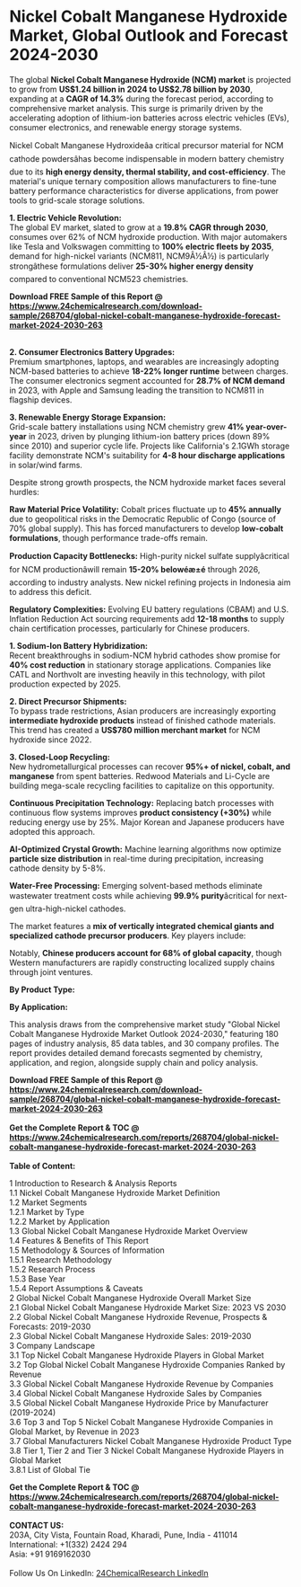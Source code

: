 <h1>Nickel Cobalt Manganese Hydroxide Market, Global Outlook and Forecast 2024-2030</h1><p>The global <strong>Nickel Cobalt Manganese Hydroxide (NCM) market</strong> is projected to grow from <strong>US$1.24 billion in 2024 to US$2.78 billion by 2030</strong>, expanding at a <strong>CAGR of 14.3%</strong> during the forecast period, according to comprehensive market analysis. This surge is primarily driven by the accelerating adoption of lithium-ion batteries across electric vehicles (EVs), consumer electronics, and renewable energy storage systems.</p><p>Nickel Cobalt Manganese Hydroxideâa critical precursor material for NCM cathode powdersâhas become indispensable in modern battery chemistry due to its <strong>high energy density, thermal stability, and cost-efficiency</strong>. The material's unique ternary composition allows manufacturers to fine-tune battery performance characteristics for diverse applications, from power tools to grid-scale storage solutions.</p><p><strong>1. Electric Vehicle Revolution:</strong><br>
The global EV market, slated to grow at a <strong>19.8% CAGR through 2030</strong>, consumes over 62% of NCM hydroxide production. With major automakers like Tesla and Volkswagen committing to <strong>100% electric fleets by 2035</strong>, demand for high-nickel variants (NCM811, NCM9Â½Â½) is particularly strongâthese formulations deliver <strong>25-30% higher energy density</strong> compared to conventional NCM523 chemistries.</p><div><b>Download FREE Sample of this Report @ 
            <a href="https://www.24chemicalresearch.com/download-sample/268704/global-nickel-cobalt-manganese-hydroxide-forecast-market-2024-2030-263">
            https://www.24chemicalresearch.com/download-sample/268704/global-nickel-cobalt-manganese-hydroxide-forecast-market-2024-2030-263</a></b></div><br><p><strong>2. Consumer Electronics Battery Upgrades:</strong><br>
Premium smartphones, laptops, and wearables are increasingly adopting NCM-based batteries to achieve <strong>18-22% longer runtime</strong> between charges. The consumer electronics segment accounted for <strong>28.7% of NCM demand</strong> in 2023, with Apple and Samsung leading the transition to NCM811 in flagship devices.</p><p><strong>3. Renewable Energy Storage Expansion:</strong><br>
Grid-scale battery installations using NCM chemistry grew <strong>41% year-over-year</strong> in 2023, driven by plunging lithium-ion battery prices (down 89% since 2010) and superior cycle life. Projects like California's 2.1GWh storage facility demonstrate NCM's suitability for <strong>4-8 hour discharge applications</strong> in solar/wind farms.</p><p>Despite strong growth prospects, the NCM hydroxide market faces several hurdles:</p><p><strong>Raw Material Price Volatility:</strong> Cobalt prices fluctuate up to <strong>45% annually</strong> due to geopolitical risks in the Democratic Republic of Congo (source of 70% global supply). This has forced manufacturers to develop <strong>low-cobalt formulations</strong>, though performance trade-offs remain.</p><p><strong>Production Capacity Bottlenecks:</strong> High-purity nickel sulfate supplyâcritical for NCM productionâwill remain <strong>15-20% belowéæ±é</strong> through 2026, according to industry analysts. New nickel refining projects in Indonesia aim to address this deficit.</p><p><strong>Regulatory Complexities:</strong> Evolving EU battery regulations (CBAM) and U.S. Inflation Reduction Act sourcing requirements add <strong>12-18 months</strong> to supply chain certification processes, particularly for Chinese producers.</p><p><strong>1. Sodium-Ion Battery Hybridization:</strong><br>
Recent breakthroughs in sodium-NCM hybrid cathodes show promise for <strong>40% cost reduction</strong> in stationary storage applications. Companies like CATL and Northvolt are investing heavily in this technology, with pilot production expected by 2025.</p><p><strong>2. Direct Precursor Shipments:</strong><br>
To bypass trade restrictions, Asian producers are increasingly exporting <strong>intermediate hydroxide products</strong> instead of finished cathode materials. This trend has created a <strong>US$780 million merchant market</strong> for NCM hydroxide since 2022.</p><p><strong>3. Closed-Loop Recycling:</strong><br>
New hydrometallurgical processes can recover <strong>95%+ of nickel, cobalt, and manganese</strong> from spent batteries. Redwood Materials and Li-Cycle are building mega-scale recycling facilities to capitalize on this opportunity.</p><p><strong>Continuous Precipitation Technology:</strong> Replacing batch processes with continuous flow systems improves <strong>product consistency (+30%)</strong> while reducing energy use by 25%. Major Korean and Japanese producers have adopted this approach.</p><p><strong>AI-Optimized Crystal Growth:</strong> Machine learning algorithms now optimize <strong>particle size distribution</strong> in real-time during precipitation, increasing cathode density by 5-8%.</p><p><strong>Water-Free Processing:</strong> Emerging solvent-based methods eliminate wastewater treatment costs while achieving <strong>99.9% purity</strong>âcritical for next-gen ultra-high-nickel cathodes.</p><p>The market features a <strong>mix of vertically integrated chemical giants and specialized cathode precursor producers</strong>. Key players include:</p><p>Notably, <strong>Chinese producers account for 68% of global capacity</strong>, though Western manufacturers are rapidly constructing localized supply chains through joint ventures.</p><p><strong>By Product Type:</strong></p><p><strong>By Application:</strong></p><p>This analysis draws from the comprehensive market study "Global Nickel Cobalt Manganese Hydroxide Market Outlook 2024-2030," featuring 180 pages of industry analysis, 85 data tables, and 30 company profiles. The report provides detailed demand forecasts segmented by chemistry, application, and region, alongside supply chain and policy analysis.</p><div><b>Download FREE Sample of this Report @ 
            <a href="https://www.24chemicalresearch.com/download-sample/268704/global-nickel-cobalt-manganese-hydroxide-forecast-market-2024-2030-263">
            https://www.24chemicalresearch.com/download-sample/268704/global-nickel-cobalt-manganese-hydroxide-forecast-market-2024-2030-263</a></b></div><br><div><b>Get the Complete Report & TOC @ 
            <a href="https://www.24chemicalresearch.com/reports/268704/global-nickel-cobalt-manganese-hydroxide-forecast-market-2024-2030-263">
            https://www.24chemicalresearch.com/reports/268704/global-nickel-cobalt-manganese-hydroxide-forecast-market-2024-2030-263</a></b></div><br>
            <b>Table of Content:</b><p>1 Introduction to Research & Analysis Reports<br />
    1.1 Nickel Cobalt Manganese Hydroxide Market Definition<br />
    1.2 Market Segments<br />
        1.2.1 Market by Type<br />
        1.2.2 Market by Application<br />
    1.3 Global Nickel Cobalt Manganese Hydroxide Market Overview<br />
    1.4 Features & Benefits of This Report<br />
    1.5 Methodology & Sources of Information<br />
        1.5.1 Research Methodology<br />
        1.5.2 Research Process<br />
        1.5.3 Base Year<br />
        1.5.4 Report Assumptions & Caveats<br />
2 Global Nickel Cobalt Manganese Hydroxide Overall Market Size<br />
    2.1 Global Nickel Cobalt Manganese Hydroxide Market Size: 2023 VS 2030<br />
    2.2 Global Nickel Cobalt Manganese Hydroxide Revenue, Prospects & Forecasts: 2019-2030<br />
    2.3 Global Nickel Cobalt Manganese Hydroxide Sales: 2019-2030<br />
3 Company Landscape<br />
    3.1 Top Nickel Cobalt Manganese Hydroxide Players in Global Market<br />
    3.2 Top Global Nickel Cobalt Manganese Hydroxide Companies Ranked by Revenue<br />
    3.3 Global Nickel Cobalt Manganese Hydroxide Revenue by Companies<br />
    3.4 Global Nickel Cobalt Manganese Hydroxide Sales by Companies<br />
    3.5 Global Nickel Cobalt Manganese Hydroxide Price by Manufacturer (2019-2024)<br />
    3.6 Top 3 and Top 5 Nickel Cobalt Manganese Hydroxide Companies in Global Market, by Revenue in 2023<br />
    3.7 Global Manufacturers Nickel Cobalt Manganese Hydroxide Product Type<br />
    3.8 Tier 1, Tier 2 and Tier 3 Nickel Cobalt Manganese Hydroxide Players in Global Market<br />
        3.8.1 List of Global Tie</p><div><b>Get the Complete Report & TOC @ 
            <a href="https://www.24chemicalresearch.com/reports/268704/global-nickel-cobalt-manganese-hydroxide-forecast-market-2024-2030-263">
            https://www.24chemicalresearch.com/reports/268704/global-nickel-cobalt-manganese-hydroxide-forecast-market-2024-2030-263</a></b></div><br><b>CONTACT US:</b><br>
            203A, City Vista, Fountain Road, Kharadi, Pune, India - 411014<br>
            International: +1(332) 2424 294<br>
            Asia: +91 9169162030 <br><br>
            Follow Us On LinkedIn: <a href="https://www.linkedin.com/company/24chemicalresearch/">24ChemicalResearch LinkedIn</a>